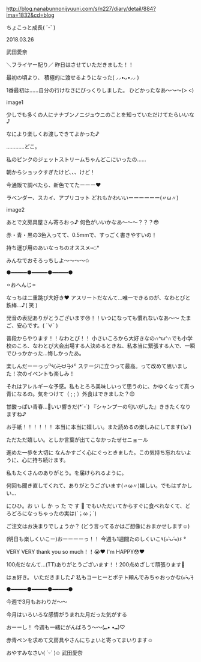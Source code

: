http://blog.nanabunnonijyuuni.com/s/n227/diary/detail/884?ima=1832&cd=blog






ちょこっと成長( ˊᵕˋ )

2018.03.26

武田愛奈





＼フライヤー配り／
昨日はさせていただきました！！


最初の頃より、
積極的に渡せるようになった( ⸝⸝•ᴗ•⸝⸝ )








1番最初は……自分の行けなさにびっくりしました。
ひどかったなあ〜〜〜(> <)

image1



少しでも多くの人にナナブンノニジュウニのことを知っていただけてたらいいな♪


なにより楽しくお渡しできてよかった♪






















…………どこ。


私のピンクのジェットストリームちゃんどこにいったの……










朝からショックすぎたけど、、、けど！









今通販で調べたら、新色でてたーーー❤︎


ラベンダー、スカイ、アプリコット
どれもかわいいーーーーーー(〃ω〃)



image2




あとで文房具屋さん寄ろおっ♪
何色がいいかなあ〜〜〜？？？😳





赤・青・黒の3色入ってて、0.5mmで、すっごく書きやすいの！

持ち運び用のあいなっちのオススメ⑅︎◡̈︎*


みんなでおそろっちしよ〜〜〜〜✩︎









●︎━︎━︎━︎━︎━︎●︎━︎━︎━︎━︎━︎●︎━︎━︎━︎━︎━︎●︎



⚪︎おへんじ⚪︎


なっちは二重跳び大好き❤︎
アスリートだなんて…唯一できるのが、なわとびと鉄棒…♪( 笑 )


発音の表記ありがとうございます😠！！いつになっても慣れないなあ〜〜
たまご、安心です。( ´∀` )


普段からやります！！なわとび！！
小さいころから大好きなの∩^ω^∩でも小学校のころ、なわとび大会出場する人決めるときね、私本当に緊張する人で、一瞬でひっかかった…悔しかったあ。


楽しんだーーっっ⁽⁽٩(๑˃̶͈̀ ᗨ ˂̶͈́)۶⁾⁾
ステージに立つって最高。って改めて思いました！次のイベントも楽しみ！


それはアレルギーな予感。私もとろろ美味しいって思うのに、かゆくなって真っ青になるの。気をつけて（ ; ; ）外食はできました？😊


甘酸っぱい青春…🌸いい響きだ(*´-`)
『シャンプーの匂いがした』ききたくなりますね♪


お手紙！！！！！！
本当に本当に嬉しい。また読めるの楽しみにしてます(*´ω`*)


ただただ嬉しい。としか言葉が出てこなかったぜセニョール


進めた一歩を大切に
なんかすごく心にぐっときました。この気持ち忘れないように、心に持ち続けます。


私もたくさんのありがとう。を届けられるように。


何回も聞き直してくれて、ありがとうございます(〃ω〃)嬉しい。でもはずかしい…


にひひ。お い し か っ た で す 🍦
でもいただいてからすぐに食べれなくて、どろどろになっちゃったの実は(´；ω；`)


ご注文はお決まりでしょうか？
(どう言ってるかはご想像におまかせします☺️)


(明日も楽しくいこー)おーーーーっ！！
今週も1週間たのしくいこ٩(๑˃̵ᴗ˂̵๑)۶ °


VERY VERY
thank you so much！！😭❤️
I'm HAPPY😳❤️


100点だなんて…(TT)ありがとうございます！！200点めざして頑張ります👑


はぁ好き。
いただきました♪ 私もコーヒーとポテト頼んでみちゃおっかな(๑˃̵ᴗ˂̵)



●︎━︎━︎━︎━︎━︎●︎━︎━︎━︎━︎━︎●︎━︎━︎━︎━︎━︎●︎






今週で3月もおわりだ〜〜

今月はいろいろな感情がうまれた月だった気がする













おーーし！
今週も一緒にがんばろう〜〜(⑉︎• •⑉︎)♡︎






赤青ペンを求めて文房具やさんにちょいと寄ってまいります☺️






おやすみなさい( ˊᵕˋ )✩︎
武田愛奈 